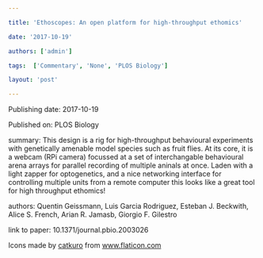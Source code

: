 ---
title: 'Ethoscopes: An open platform for high-throughput ethomics'
date: '2017-10-19'
authors: ['admin']
tags:  ['Commentary', 'None', 'PLOS Biology']
layout: 'post'
---
Publishing date: 2017-10-19

Published on: PLOS Biology

summary: This design is a rig for high-throughput behavioural experiments with genetically amenable model species such as fruit flies. At its core, it is a webcam (RPi camera) focussed at a set of interchangable behavioural arena arrays for parallel recording of multiple aninals at once. Laden with a light zapper for optogenetics, and a nice networking interface for controlling multiple units from a remote computer this looks like a great tool for high throughput ethomics!

authors: Quentin Geissmann, Luis Garcia Rodriguez, Esteban J. Beckwith, Alice S. French, Arian R. Jamasb, Giorgio F. Gilestro

link to paper: 10.1371/journal.pbio.2003026

Icons made by <a href="https://www.flaticon.com/free-icon/bookshelves_3576884" title="catkuro">catkuro</a> from <a href="https://www.flaticon.com/" title="Flaticon"> www.flaticon.com</a>
